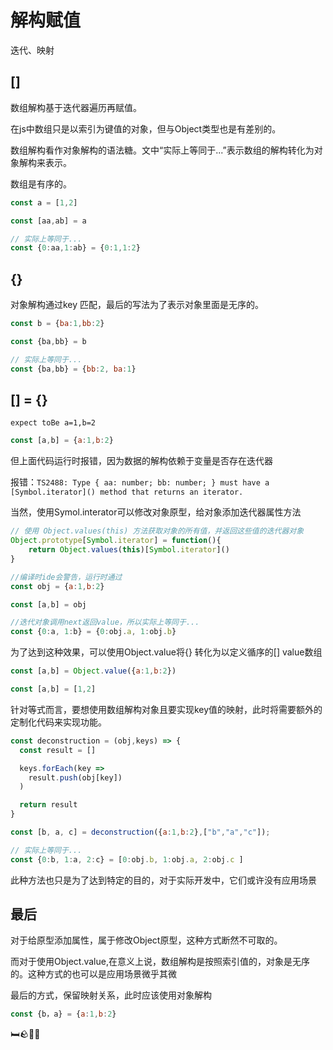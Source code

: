 # 解构赋值

迭代、映射



## []

数组解构基于迭代器遍历再赋值。

在js中数组只是以索引为键值的对象，但与Object类型也是有差别的。

数组解构看作对象解构的语法糖。文中“实际上等同于...”表示数组的解构转化为对象解构来表示。

数组是有序的。

~~~js
const a = [1,2]

const [aa,ab] = a

// 实际上等同于...
const {0:aa,1:ab} = {0:1,1:2}
~~~



## {}

对象解构通过key 匹配，最后的写法为了表示对象里面是无序的。

~~~js
const b = {ba:1,bb:2}

const {ba,bb} = b

// 实际上等同于...
const {ba,bb} = {bb:2, ba:1}
~~~



## [] = {}

`expect toBe a=1,b=2`

~~~js
const [a,b] = {a:1,b:2}
~~~

但上面代码运行时报错，因为数据的解构依赖于变量是否存在迭代器

报错：`TS2488: Type { aa: number; bb: number; } must have a [Symbol.iterator]() method that returns an iterator.`



当然，使用Symol.interator可以修改对象原型，给对象添加迭代器属性方法

~~~js
// 使用 Object.values(this) 方法获取对象的所有值，并返回这些值的迭代器对象
Object.prototype[Symbol.iterator] = function(){
    return Object.values(this)[Symbol.iterator]()
}

//编译时ide会警告，运行时通过
const obj = {a:1,b:2}

const [a,b] = obj

//迭代对象调用next返回value，所以实际上等同于...
const {0:a, 1:b} = {0:obj.a, 1:obj.b}
~~~



为了达到这种效果，可以使用Object.value将{} 转化为以定义循序的[] value数组

~~~js
const [a,b] = Object.value({a:1,b:2})

const [a,b] = [1,2]
~~~



针对等式而言，要想使用数组解构对象且要实现key值的映射，此时将需要额外的定制化代码来实现功能。

~~~js
const deconstruction = (obj,keys) => {
  const result = []

  keys.forEach(key =>
    result.push(obj[key])
  )

  return result
}

const [b, a, c] = deconstruction({a:1,b:2},["b","a","c"]);

// 实际上等同于...
const {0:b, 1:a, 2:c} = [0:obj.b, 1:obj.a, 2:obj.c ]
~~~

此种方法也只是为了达到特定的目的，对于实际开发中，它们或许没有应用场景



## 最后

对于给原型添加属性，属于修改Object原型，这种方式断然不可取的。

而对于使用Object.value,在意义上说，数组解构是按照索引值的，对象是无序的。这种方式的也可以是应用场景微乎其微

最后的方式，保留映射关系，此时应该使用对象解构

~~~js
const {b，a} = {a:1,b:2}
~~~

🛏️🪨🥬🐶
